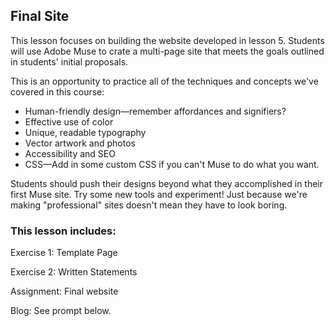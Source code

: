## Final Site

This lesson focuses on building the website developed in lesson 5. Students will use Adobe Muse to crate a multi-page site that meets the goals outlined in students' initial proposals. 

This is an opportunity to practice all of the techniques and concepts we've covered in this course:

* Human-friendly design—remember affordances and signifiers? 
* Effective use of color
* Unique, readable typography
* Vector artwork and photos
* Accessibility and SEO
* CSS—Add in some custom CSS if you can't Muse to do what you want.

Students should push their designs beyond what they accomplished in their first Muse site. Try some new tools and experiment! Just because we're making "professional" sites doesn't mean they have to look boring. 

### This lesson includes:

Exercise 1: Template Page

Exercise 2: Written Statements

Assignment: Final website

Blog: See prompt below.

